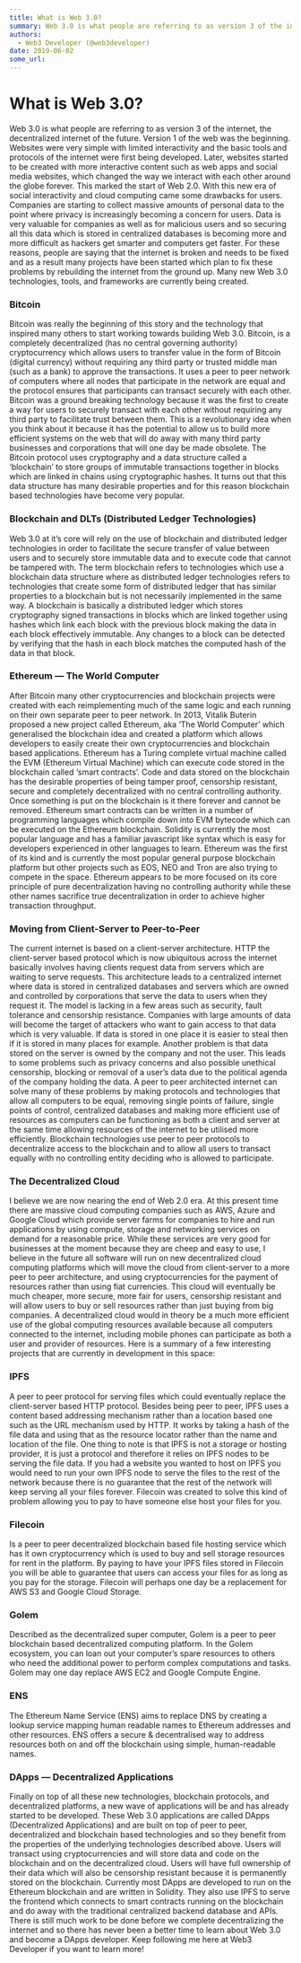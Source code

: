 ```yaml
---
title: What is Web 3.0?
summary: Web 3.0 is what people are referring to as version 3 of the internet, the decentralized internet of the future. Version 1 of the web was the beginning. Websites were very simple with limited interactivity and the basic tools and protocols of the internet were first being developed. Later, websites started to be created with more interactive content such as web apps and social media websites, which changed the way we interact with each other around the globe forever. This marked the start of Web
authors:
  - Web3 Developer (@web3developer)
date: 2019-06-02
some_url: 
---
```


# What is Web 3.0?

Web 3.0 is what people are referring to as version 3 of the internet, the decentralized internet of the future. Version 1 of the web was the beginning. Websites were very simple with limited interactivity and the basic tools and protocols of the internet were first being developed. Later, websites started to be created with more interactive content such as web apps and social media websites, which changed the way we interact with each other around the globe forever. This marked the start of Web 2.0.
With this new era of social interactivity and cloud computing came some drawbacks for users. Companies are starting to collect massive amounts of personal data to the point where privacy is increasingly becoming a concern for users. Data is very valuable for companies as well as for malicious users and so securing all this data which is stored in centralized databases is becoming more and more difficult as hackers get smarter and computers get faster. For these reasons, people are saying that the internet is broken and needs to be fixed and as a result many projects have been started which plan to fix these problems by rebuilding the internet from the ground up. Many new Web 3.0 technologies, tools, and frameworks are currently being created.

### Bitcoin
Bitcoin was really the beginning of this story and the technology that inspired many others to start working towards building Web 3.0. Bitcoin, is a completely decentralized (has no central governing authority) cryptocurrency which allows users to transfer value in the form of Bitcoin (digital currency) without requiring any third party or trusted middle man (such as a bank) to approve the transactions. It uses a peer to peer network of computers where all nodes that participate in the network are equal and the protocol ensures that participants can transact securely with each other.
Bitcoin was a ground breaking technology because it was the first to create a way for users to securely transact with each other without requiring any third party to facilitate trust between them. This is a revolutionary idea when you think about it because it has the potential to allow us to build more efficient systems on the web that will do away with many third party businesses and corporations that will one day be made obsolete.
The Bitcoin protocol uses cryptography and a data structure called a ‘blockchain’ to store groups of immutable transactions together in blocks which are linked in chains using cryptographic hashes. It turns out that this data structure has many desirable properties and for this reason blockchain based technologies have become very popular.

### Blockchain and DLTs (Distributed Ledger Technologies)
Web 3.0 at it’s core will rely on the use of blockchain and distributed ledger technologies in order to facilitate the secure transfer of value between users and to securely store immutable data and to execute code that cannot be tampered with. The term blockchain refers to technologies which use a blockchain data structure where as distributed ledger technologies refers to technologies that create some form of distributed ledger that has similar properties to a blockchain but is not necessarily implemented in the same way.
A blockchain is basically a distributed ledger which stores cryptography signed transactions in blocks which are linked together using hashes which link each block with the previous block making the data in each block effectively immutable. Any changes to a block can be detected by verifying that the hash in each block matches the computed hash of the data in that block.

### Ethereum — The World Computer
After Bitcoin many other cryptocurrencies and blockchain projects were created with each reimplementing much of the same logic and each running on their own separate peer to peer network. In 2013, Vitalik Buterin proposed a new project called Ethereum, aka ‘The World Computer’ which generalised the blockchain idea and created a platform which allows developers to easily create their own cryptocurrencies and blockchain based applications.
Ethereum has a Turing complete virtual machine called the EVM (Ethereum Virtual Machine) which can execute code stored in the blockchain called ‘smart contracts’. Code and data stored on the blockchain has the desirable properties of being tamper proof, censorship resistant, secure and completely decentralized with no central controlling authority. Once something is put on the blockchain is it there forever and cannot be removed. Ethereum smart contracts can be written in a number of programming languages which compile down into EVM bytecode which can be executed on the Ethereum blockchain. Solidity is currently the most popular language and has a familiar javascript like syntax which is easy for developers experienced in other languages to learn.
Ethereum was the first of its kind and is currently the most popular general purpose blockchain platform but other projects such as EOS, NEO and Tron are also trying to compete in the space. Ethereum appears to be more focused on its core principle of pure decentralization having no controlling authority while these other names sacrifice true decentralization in order to achieve higher transaction throughput.

### Moving from Client-Server to Peer-to-Peer
The current internet is based on a client-server architecture. HTTP the client-server based protocol which is now ubiquitous across the internet basically involves having clients request data from servers which are waiting to serve requests. This architecture leads to a centralized internet where data is stored in centralized databases and servers which are owned and controlled by corporations that serve the data to users when they request it. The model is lacking in a few areas such as security, fault tolerance and censorship resistance. Companies with large amounts of data will become the target of attackers who want to gain access to that data which is very valuable. If data is stored in one place it is easier to steal then if it is stored in many places for example. Another problem is that data stored on the server is owned by the company and not the user. This leads to some problems such as privacy concerns and also possible unethical censorship, blocking or removal of a user’s data due to the political agenda of the company holding the data.
A peer to peer architected internet can solve many of these problems by making protocols and technologies that allow all computers to be equal, removing single points of failure, single points of control, centralized databases and making more efficient use of resources as computers can be functioning as both a client and server at the same time allowing resources of the internet to be utilised more efficiently. Blockchain technologies use peer to peer protocols to decentralize access to the blockchain and to allow all users to transact equally with no controlling entity deciding who is allowed to participate.

### The Decentralized Cloud
I believe we are now nearing the end of Web 2.0 era. At this present time there are massive cloud computing companies such as AWS, Azure and Google Cloud which provide server farms for companies to hire and run applications by using compute, storage and networking services on demand for a reasonable price. While these services are very good for businesses at the moment because they are cheep and easy to use, I believe in the future all software will run on new decentralized cloud computing platforms which will move the cloud from client-server to a more peer to peer architecture, and using cryptocurrencies for the payment of resources rather than using fiat currencies. This cloud will eventually be much cheaper, more secure, more fair for users, censorship resistant and will allow users to buy or sell resources rather than just buying from big companies. A decentralized cloud would in theory be a much more efficient use of the global computing resources available because all computers connected to the internet, including mobile phones can participate as both a user and provider of resources. Here is a summary of a few interesting projects that are currently in development in this space:

### IPFS
A peer to peer protocol for serving files which could eventually replace the client-server based HTTP protocol. Besides being peer to peer, IPFS uses a content based addressing mechanism rather than a location based one such as the URL mechanism used by HTTP. It works by taking a hash of the file data and using that as the resource locator rather than the name and location of the file. One thing to note is that IPFS is not a storage or hosting provider, it is just a protocol and therefore it relies on IPFS nodes to be serving the file data. If you had a website you wanted to host on IPFS you would need to run your own IPFS node to serve the files to the rest of the network because there is no guarantee that the rest of the network will keep serving all your files forever. Filecoin was created to solve this kind of problem allowing you to pay to have someone else host your files for you.

### Filecoin
Is a peer to peer decentralized blockchain based file hosting service which has it own cryptocurrency which is used to buy and sell storage resources for rent in the platform. By paying to have your IPFS files stored in Filecoin you will be able to guarantee that users can access your files for as long as you pay for the storage. Filecoin will perhaps one day be a replacement for AWS S3 and Google Cloud Storage.

### Golem
Described as the decentralized super computer, Golem is a peer to peer blockchain based decentralized computing platform. In the Golem ecosystem, you can loan out your computer’s spare resources to others who need the additional power to perform complex computations and tasks. Golem may one day replace AWS EC2 and Google Compute Engine.

### ENS
The Ethereum Name Service (ENS) aims to replace DNS by creating a lookup service mapping human readable names to Ethereum addresses and other resources. ENS offers a secure & decentralised way to address resources both on and off the blockchain using simple, human-readable names.

### DApps — Decentralized Applications
Finally on top of all these new technologies, blockchain protocols, and decentralized platforms, a new wave of applications will be and has already started to be developed. These Web 3.0 applications are called DApps (Decentralized Applications) and are built on top of peer to peer, decentralized and blockchain based technologies and so they benefit from the properties of the underlying technologies described above. Users will transact using cryptocurrencies and will store data and code on the blockchain and on the decentralized cloud.
Users will have full ownership of their data which will also be censorship resistant because it is permanently stored on the blockchain. Currently most DApps are developed to run on the Ethereum blockchain and are written in Solidity. They also use IPFS to serve the frontend which connects to smart contracts running on the blockchain and do away with the traditional centralized backend database and APIs. There is still much work to be done before we complete decentralizing the internet and so there has never been a better time to learn about Web 3.0 and become a DApps developer. Keep following me here at Web3 Developer if you want to learn more!
